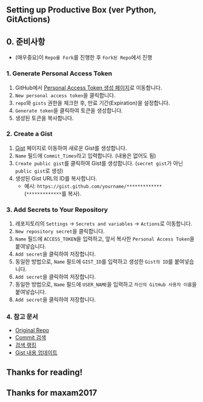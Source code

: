 ## Setting up Productive Box (ver Python, GitActions)

## 0. 준비사항
- (매우중요)이 `Repo를 Fork`를 진행한 후 `Fork된 Repo`에서 진행

### 1. Generate Personal Access Token
1. GitHub에서 [Personal Access Token 생성 페이지](https://github.com/settings/tokens)로 이동합니다.
2. `New personal access token`을 클릭합니다.
3. `repo`와 `gists` 권한을 체크한 후, 만료 기간(Expiration)을 설정합니다.
4. `Generate token`을 클릭하여 토큰을 생성합니다.
5. 생성된 토큰을 복사합니다.

### 2. Create a Gist
1. [Gist](https://gist.github.com/) 페이지로 이동하여 새로운 Gist를 생성합니다.
2. `Name` 필드에 `Commit_Times`라고 입력합니다. (내용은 없어도 됨)
3. `Create public gist`를 클릭하여 Gist를 생성합니다. (`secret gist`가 아닌 `public gist`로 생성)
4. 생성된 Gist URL의 ID를 복사합니다.
   - 예시: `https://gist.github.com/yourname/*************` (`*************`를 복사).

### 3. Add Secrets to Your Repository
1. 레포지토리의 `Settings` -> `Secrets and variables` -> `Actions`로 이동합니다.
2. `New repository secret`을 클릭합니다.
3. `Name` 필드에 `ACCESS_TOKEN`을 입력하고, 앞서 복사한 `Personal Access Token`을 붙여넣습니다.
4. `Add secret`을 클릭하여 저장합니다.
5. 동일한 방법으로, `Name` 필드에 `GIST_ID`를 입력하고 생성한 `Gist의 ID`를 붙여넣습니다.
6. `Add secret`을 클릭하여 저장합니다.
7. 동일한 방법으로, `Name` 필드에 `USER_NAME`을 입력하고 `자신의 GitHub 사용자 이름`을 붙여넣습니다.
8. `Add secret`을 클릭하여 저장합니다.

### 4. 참고 문서
- [Original Repo](https://github.com/maxam2017/productive-box)
- [Commit 검색](https://docs.github.com/ko/search-github/searching-on-github/searching-commits)
- [검색 랭킹](https://docs.github.com/ko/rest/search/search?apiVersion=2022-11-28#ranking-search-results)
- [Gist 내용 업데이트](https://docs.github.com/ko/rest/reference/gists#update-a-gist-comment)

## Thanks for reading!
## Thanks for maxam2017